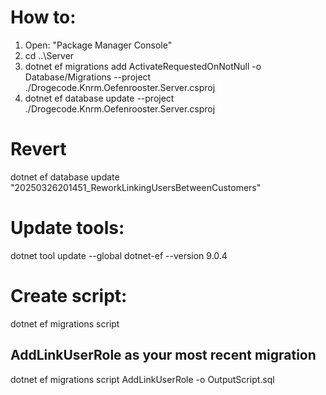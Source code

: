 # How to:

1. Open: "Package Manager Console"
2. cd ..\Server
3. dotnet ef migrations add ActivateRequestedOnNotNull -o Database/Migrations --project ./Drogecode.Knrm.Oefenrooster.Server.csproj
4. dotnet ef database update --project ./Drogecode.Knrm.Oefenrooster.Server.csproj

# Revert

dotnet ef database update "20250326201451_ReworkLinkingUsersBetweenCustomers"

# Update tools:

dotnet tool update --global dotnet-ef --version 9.0.4

# Create script:

dotnet ef migrations script

## AddLinkUserRole as your most recent migration

dotnet ef migrations script AddLinkUserRole -o OutputScript.sql